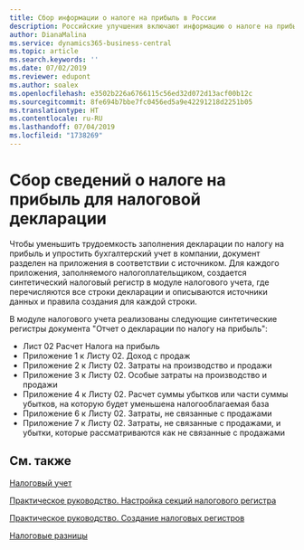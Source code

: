 ```yaml
---
title: Сбор информации о налоге на прибыль в России
description: Российские улучшения включают информацию о налоге на прибыль для налоговых деклараций.
author: DianaMalina
ms.service: dynamics365-business-central
ms.topic: article
ms.search.keywords: ''
ms.date: 07/02/2019
ms.reviewer: edupont
ms.author: soalex
ms.openlocfilehash: e3502b226a6766115c56ed32d072d13acf00b12c
ms.sourcegitcommit: 8fe694b7bbe7fc0456ed5a9e42291218d2251b05
ms.translationtype: HT
ms.contentlocale: ru-RU
ms.lasthandoff: 07/04/2019
ms.locfileid: "1738269"
---
```

# <a name="collecting-profit-tax-information-for-tax-declaration"></a>Сбор сведений о налоге на прибыль для налоговой декларации

Чтобы уменьшить трудоемкость заполнения декларации по налогу на прибыль и упростить бухгалтерский учет в компании, документ разделен на приложения в соответствии с источником. Для каждого приложения, заполняемого налогоплательщиком, создается синтетический налоговый регистр в модуле налогового учета, где перечисляются все строки декларации и описываются источники данных и правила создания для каждой строки. 

В модуле налогового учета реализованы следующие синтетические регистры документа "Отчет о декларации по налогу на прибыль": 

- Лист 02 Расчет Налога на прибыль
- Приложение 1 к Листу 02. Доход с продаж
- Приложение 2 к Листу 02. Затраты на производство и продажи
- Приложение 3 к Листу 02. Особые затраты на производство и продажи
- Приложение 4 к Листу 02. Расчет суммы убытков или части суммы убытков, на которую будет уменьшена налогооблагаемая база
- Приложение 6 к Листу 02. Затраты, не связанные с продажами
- Приложение 7 к Листу 02. Затраты, не связанные с продажами, и убытки, которые рассматриваются как не связанные с продажами

 

## <a name="see-also"></a>См. также 

[Налоговый учет](Tax-Accounting.md)

[Практическое руководство. Настройка секций налогового регистра](How-to-Set-Up-Tax-Register-Sections.md)

 [Практическое руководство. Создание налоговых регистров](How-to-Create-Tax-Registers.md)

[Налоговые разницы](Tax-Differences.md)